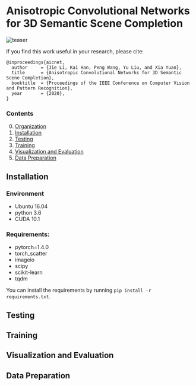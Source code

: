 # Anisotropic Convolutional Networks for 3D Semantic Scene Completion

![teaser](4_teaser_720p.gif)

If you find this work useful in your research, please cite:

    @inproceedings{aicnet,
      author     = {Jie Li, Kai Han, Peng Wang, Yu Liu, and Xia Yuan},
      title      = {Anisotropic Convolutional Networks for 3D Semantic Scene Completion},
      booktitle  = {Proceedings of the IEEE Conference on Computer Vision and Pattern Recognition},
      year       = {2020},
    }

    
### Contents
0. [Organization](#organization)
0. [Installation](#installation)
0. [Testing](#testing)
0. [Training](#training)
0. [Visualization and Evaluation](#visualization-and-evaluation)
0. [Data Preparation](#data)

## Installation
### Environment
- Ubuntu 16.04
- python 3.6
- CUDA 10.1

### Requirements:
- pytorch=1.4.0
- torch_scatter
- imageio
- scipy
- scikit-learn
- tqdm

You can install the requirements by running `pip install -r requirements.txt`.

## Testing

## Training

## Visualization and Evaluation

## Data Preparation

